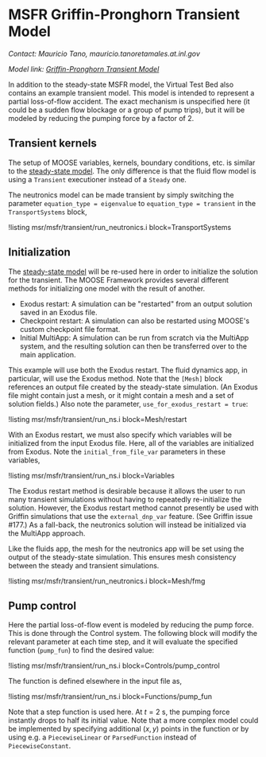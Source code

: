 # MSFR Griffin-Pronghorn Transient Model

*Contact: Mauricio Tano, mauricio.tanoretamales.at.inl.gov*

*Model link: [Griffin-Pronghorn Transient Model](https://github.com/idaholab/virtual_test_bed/tree/devel/msr/msfr/transient)*

In addition to the steady-state MSFR model, the Virtual Test Bed also contains
an example transient model. This model is intended to represent a partial
loss-of-flow accident. The exact mechanism is unspecified here (it could be a
sudden flow blockage or a group of pump trips), but it will be modeled by reducing the pumping force by a factor of 2.

## Transient kernels

The setup of MOOSE variables, kernels, boundary conditions, etc. is similar to
the [steady-state model](msfr/griffin_pgh_model.md). The only difference is that the fluid flow model is using a `Transient` executioner instead of a
`Steady` one.

The neutronics model can be made transient by simply switching the parameter
`equation_type = eigenvalue` to `equation_type = transient` in the
`TransportSystems` block,

!listing msr/msfr/transient/run_neutronics.i block=TransportSystems

## Initialization

The [steady-state model](msfr/griffin_pgh_model.md) will be re-used here in
order to initialize the solution for the transient. The MOOSE Framework provides
several different methods for initializing one model with the result of another.

- Exodus restart: A simulation can be "restarted" from an output solution saved
  in an Exodus file.
- Checkpoint restart: A simulation can also be restarted using MOOSE's custom
  checkpoint file format.
- Initial MultiApp: A simulation can be run from scratch via the MultiApp
  system, and the resulting solution can then be transferred over to the main
  application.

This example will use both the Exodus restart.
The fluid dynamics app, in particular, will use the Exodus method. Note that the
`[Mesh]` block references an output file created by the steady-state simulation.
(An Exodus file might contain just a mesh, or it might contain a mesh and a set
of solution fields.) Also note the parameter, `use_for_exodus_restart = true`:

!listing msr/msfr/transient/run_ns.i block=Mesh/restart

With an Exodus restart, we must also specify which variables will be initialized
from the input Exodus file. Here, all of the variables are initialized from
Exodus. Note the `initial_from_file_var` parameters in these variables,

!listing msr/msfr/transient/run_ns.i block=Variables

The Exodus restart method is desirable because it allows the user to run many
transient simulations without having to repeatedly re-initialize the solution.
However, the Exodus restart method cannot presently be used with Griffin
simulations that use the `external_dnp_var` feature. (See Griffin issue #177.)
As a fall-back, the neutronics solution will instead be initialized via the
MultiApp approach.

Like the fluids app, the mesh for the neutronics app will be set using the
output of the steady-state simulation. This ensures mesh consistency between the
steady and transient simulations.

!listing msr/msfr/transient/run_neutronics.i block=Mesh/fmg

## Pump control

Here the partial loss-of-flow event is modeled by reducing the pump force. This
is done through the Control system. The following block will modify the relevant
parameter at each time step, and it will evaluate the specified function
(`pump_fun`) to find the desired value:

!listing msr/msfr/transient/run_ns.i block=Controls/pump_control

The function is defined elsewhere in the input file as,

!listing msr/msfr/transient/run_ns.i block=Functions/pump_fun

Note that a step function is used here. At $t = 2~\text{s}$, the pumping force
instantly drops to half its initial value. Note that a more complex model could
be implemented by specifying additional $(x, y)$ points in the function or by
using e.g. a `PiecewiseLinear` or `ParsedFunction` instead of
`PiecewiseConstant`.
